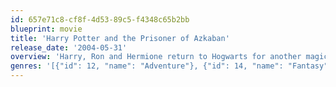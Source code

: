 ```yaml
---
id: 657e71c8-cf8f-4d53-89c5-f4348c65b2bb
blueprint: movie
title: 'Harry Potter and the Prisoner of Azkaban'
release_date: '2004-05-31'
overview: 'Harry, Ron and Hermione return to Hogwarts for another magic-filled year. Harry comes face to face with danger yet again, this time in the form of escaped convict, Sirius Black – and turns to sympathetic Professor Lupin for help.'
genres: '[{"id": 12, "name": "Adventure"}, {"id": 14, "name": "Fantasy"}, {"id": 10751, "name": "Family"}]'
---
```

